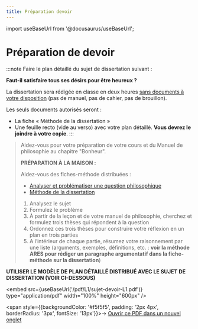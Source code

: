 ```yaml
---
title: Préparation devoir
---
```


import useBaseUrl from '@docusaurus/useBaseUrl';

# Préparation de devoir  

:::note
Faire le plan détaillé du sujet de dissertation suivant :

**Faut-il satisfaire tous ses désirs pour être heureux ?**

La dissertation sera rédigée en classe en deux heures <u>sans documents à votre disposition</u> (pas de manuel, pas de cahier, pas de brouillon).   

Les seuls documents autorisés seront :
-	La fiche « Méthode de la dissertation »
-	Une feuille recto (vide au verso) avec votre plan détaillé. **Vous devrez le joindre à votre copie**.
::: 
>
> Aidez-vous pour votre préparation de votre cours et du Manuel de philosophie au chapitre "Bonheur".
>
> **PRÉPARATION À LA MAISON :**
> 
> Aidez-vous des fiches-méthode distribuées :
> - [Analyser et problématiser une question philosophique](../methode/m1-1.html) 
> - [Méthode de la dissertation](../methode/m1-2.html)
>
>1.	Analysez le sujet
>2. Formulez le problème  
>3.	À partir de la leçon et de votre manuel de philosophie, cherchez et formulez trois thèses qui répondent à la question
>4.	Ordonnez ces trois thèses pour construire votre réflexion en un plan en trois parties 
>5.	A l’intérieur de chaque partie, résumez votre raisonnement par une liste (arguments, exemples, définitions, etc. : **voir la méthode ARES pour rédiger un paragraphe argumentatif dans la fiche-méthode sur la dissertation**)

**UTILISER LE MODÈLE DE PLAN DÉTAILLÉ DISTRIBUÉ AVEC LE SUJET DE DISSERTATION (VOIR CI-DESSOUS)**

<embed
  src={useBaseUrl('/pdf/L1/sujet-devoir-L1.pdf')}
  type="application/pdf"
  width="100%"
  height="600px"
/>

<span style={{backgroundColor: '#f5f5f5', padding: '2px 4px', borderRadius: '3px', fontSize: '13px'}}>→ [Ouvrir ce PDF dans un nouvel onglet](/pdf/L1/sujet-devoir-L1.pdf)</span>